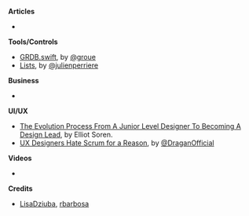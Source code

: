 
**Articles**

*


**Tools/Controls**

* [GRDB.swift](https://github.com/groue/GRDB.swift), by [@groue](https://twitter.com/groue)
* [Lists](https://github.com/jperriere/Lists), by [@julienperriere](https://twitter.com/julienperriere)

**Business**

*

**UI/UX**

* [The Evolution Process From A Junior Level Designer To Becoming A Design Lead](https://uxdesign.cc/the-evolution-process-from-a-junior-level-designer-to-becoming-a-design-lead-5cde5fe1668c), by Elliot Soren.
* [UX Designers Hate Scrum for a Reason](http://kovacevic.io/ux-designers-hate-scrum-for-a-reason.html), by [@DraganOfficial](https://twitter.com/DraganOfficial)

**Videos**

*

**Credits**

* [LisaDziuba](https://github.com/LisaDziuba), [rbarbosa](https://github.com/rbarbosa)
